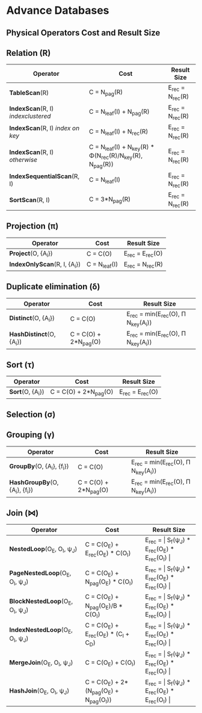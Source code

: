 # Advance Databases
## Physical Operators Cost and Result Size

Relation (R)
------------------

| Operator                             | Cost                   | Result Size                          |
|--------------------------------------|------------------------|--------------------------------------|
| **TableScan**(R)                     | C = N<sub>pag</sub>(R) | E<sub>rec</sub> = N<sub>rec</sub>(R) |
| **IndexScan**(R, I) _indexclustered_ | C = N<sub>leaf</sub>(I) + N<sub>pag</sub>(R) | E<sub>rec</sub> = N<sub>rec</sub>(R) |
| **IndexScan**(R, I) _index on key_   | C = N<sub>leaf</sub>(I) + N<sub>rec</sub>(R) | E<sub>rec</sub> = N<sub>rec</sub>(R) |
| **IndexScan**(R, I) _otherwise_      | C = N<sub>leaf</sub>(I) + N<sub>key</sub>(R) * Φ(N<sub>rec</sub>(R)/N<sub>key</sub>(R), N<sub>pag</sub>(R)) | E<sub>rec</sub> = N<sub>rec</sub>(R) |
| **IndexSequentialScan**(R, I)        | C = N<sub>leaf</sub>(I) | E<sub>rec</sub> = N<sub>rec</sub>(R) |
| **SortScan**(R, I)                   | C = 3*N<sub>pag</sub>(R) | E<sub>rec</sub> = N<sub>rec</sub>(R) |

Projection (π)
------------------

| Operator                                 | Cost                     | Result Size                           |
|------------------------------------------|--------------------------|---------------------------------------|
| **Project**(O, {A<sub>i</sub>})          | C = C(O)                 | E<sub>rec</sub> = E<sub>rec</sub>(O)  |
| **IndexOnlyScan**(R, I, {A<sub>i</sub>}) | C = N<sub>leaf</sub>(I)  | E<sub>rec</sub> = N<sub>rec</sub>(R)  |

Duplicate elimination (δ)
------------------

| Operator                      | Cost                            | Result Size                           |
|-------------------------------|---------------------------------|---------------------------------------|
| **Distinct**(O, {A<sub>i</sub>})  | C = C(O) | E<sub>rec</sub> = min(E<sub>rec</sub>(O), Π N<sub>key</sub>(A<sub>i</sub>))  |
| **HashDistinct**(O, {A<sub>i</sub>})  | C = C(O) + 2*N<sub>pag</sub>(O) | E<sub>rec</sub> = min(E<sub>rec</sub>(O), Π N<sub>key</sub>(A<sub>i</sub>))  |

Sort (τ)
------------------

| Operator                      | Cost                            | Result Size                           |
|-------------------------------|---------------------------------|---------------------------------------|
| **Sort**(O, {A<sub>i</sub>})  | C = C(O) + 2*N<sub>pag</sub>(O) | E<sub>rec</sub> = E<sub>rec</sub>(O)  |


Selection (σ)
------------------

Grouping (γ)
------------------

| Operator                      | Cost                            | Result Size                           |
|-------------------------------|---------------------------------|---------------------------------------|
| **GroupBy**(O, {A<sub>i</sub>}, {f<sub>i</sub>})  | C = C(O) | E<sub>rec</sub> = min(E<sub>rec</sub>(O), Π N<sub>key</sub>(A<sub>i</sub>))  |
| **HashGroupBy**(O, {A<sub>i</sub>}, {f<sub>i</sub>})  | C = C(O) + 2*N<sub>pag</sub>(O) | E<sub>rec</sub> = min(E<sub>rec</sub>(O), Π N<sub>key</sub>(A<sub>i</sub>))  |


Join (⋈)
------------------


| Operator                      | Cost                            | Result Size                           |
|-------------------------------|---------------------------------|---------------------------------------|
| **NestedLoop**(O<sub>E</sub>, O<sub>I</sub>, ψ<sub>J</sub>) | C = C(O<sub>E</sub>) + E<sub>rec</sub>(O<sub>E</sub>) * C(O<sub>I</sub>) | E<sub>rec</sub> = \| S<sub>f</sub>(ψ<sub>J</sub>) * E<sub>rec</sub>(O<sub>E</sub>) * E<sub>rec</sub>(O<sub>I</sub>) \| |
| **PageNestedLoop**(O<sub>E</sub>, O<sub>I</sub>, ψ<sub>J</sub>) | C = C(O<sub>E</sub>) + N<sub>pag</sub>(O<sub>E</sub>) * C(O<sub>I</sub>) | E<sub>rec</sub> = \| S<sub>f</sub>(ψ<sub>J</sub>) * E<sub>rec</sub>(O<sub>E</sub>) * E<sub>rec</sub>(O<sub>I</sub>) \| |
| **BlockNestedLoop**(O<sub>E</sub>, O<sub>I</sub>, ψ<sub>J</sub>) | C = C(O<sub>E</sub>) + N<sub>pag</sub>(O<sub>E</sub>)/B * C(O<sub>I</sub>) | E<sub>rec</sub> = \| S<sub>f</sub>(ψ<sub>J</sub>) * E<sub>rec</sub>(O<sub>E</sub>) * E<sub>rec</sub>(O<sub>I</sub>) \| |
| **IndexNestedLoop**(O<sub>E</sub>, O<sub>I</sub>, ψ<sub>J</sub>) | C = C(O<sub>E</sub>) + E<sub>rec</sub>(O<sub>E</sub>) * (C<sub>I</sub> + C<sub>D</sub>) | E<sub>rec</sub> = \| S<sub>f</sub>(ψ<sub>J</sub>) * E<sub>rec</sub>(O<sub>E</sub>) * E<sub>rec</sub>(O<sub>I</sub>) \| |
| **MergeJoin**(O<sub>E</sub>, O<sub>I</sub>, ψ<sub>J</sub>) | C = C(O<sub>E</sub>) + C(O<sub>I</sub>) | E<sub>rec</sub> = \| S<sub>f</sub>(ψ<sub>J</sub>) * E<sub>rec</sub>(O<sub>E</sub>) * E<sub>rec</sub>(O<sub>I</sub>) \| |
| **HashJoin**(O<sub>E</sub>, O<sub>I</sub>, ψ<sub>J</sub>) | C = C(O<sub>E</sub>) + 2*(N<sub>pag</sub>(O<sub>E</sub>) + N<sub>pag</sub>(O<sub>I</sub>)) | E<sub>rec</sub> = \| S<sub>f</sub>(ψ<sub>J</sub>) * E<sub>rec</sub>(O<sub>E</sub>) * E<sub>rec</sub>(O<sub>I</sub>) \| |


